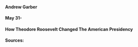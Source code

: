#### Andrew Garber
#### May 31-
#### How Theodore Roosevelt Changed The American Presidency



#### Sources:

[]()

[]()

[]()

[]()

[]()

[]()